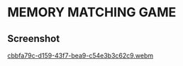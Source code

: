 # MEMORY MATCHING GAME
## Screenshot

[cbbfa79c-d159-43f7-bea9-c54e3b3c62c9.webm](https://user-images.githubusercontent.com/19360399/199229086-1ef5e890-6751-4139-8ee4-83d1c9f6db61.webm)
